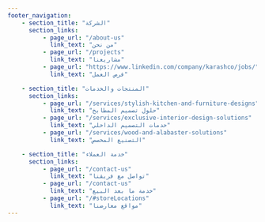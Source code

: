 ```yaml
---
footer_navigation:
    - section_title: "الشركة"
      section_links:
          - page_url: "/about-us"
            link_text: "من نحن"
          - page_url: "/projects"
            link_text: "مشاريعنا"
          - page_url: "https://www.linkedin.com/company/karashco/jobs/"
            link_text: "فرص العمل"

    - section_title: "المنتجات والخدمات"
      section_links:
          - page_url: "/services/stylish-kitchen-and-furniture-designs"
            link_text: "حلول تصميم المطابخ"
          - page_url: "/services/exclusive-interior-design-solutions"
            link_text: "خدمات التصميم الداخلي"
          - page_url: "/services/wood-and-alabaster-solutions"
            link_text: "التصنيع المخصص"

    - section_title: "خدمة العملاء"
      section_links:
          - page_url: "/contact-us"
            link_text: "تواصل مع فريقنا"
          - page_url: "/contact-us"
            link_text: "خدمة ما بعد البيع"
          - page_url: "/#storeLocations"
            link_text: "مواقع معارضنا"
---
```

